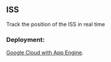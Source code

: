 ## ISS

Track the position of the ISS in real time

### Deployment:

[Google Cloud with App Engine](https://iss-dot-lklv-project.uc.r.appspot.com/).
